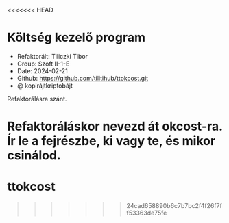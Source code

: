 <<<<<<< HEAD
# Költség kezelő program
 * Refaktorált: Tiliczki Tibor
 * Group: Szoft II-1-E
 * Date: 2024-02-21
 * Github: https://github.com/tilitihub/ttokcost.git
 * @ kopirájtkriptobájt

Refaktorálásra szánt.

Refaktoráláskor nevezd át okcost-ra. Ír le a fejrészbe, ki vagy te, és mikor csinálod.
=======
# ttokcost
>>>>>>> 24cad658890b6c7b7bc2f4f26f7ff53363de75fe
